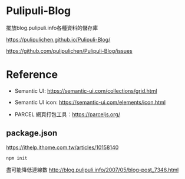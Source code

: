 # Pulipuli-Blog
擺放blog.pulipuli.info各種資料的儲存庫

https://pulipulichen.github.io/Pulipuli-Blog/

https://github.com/pulipulichen/Pulipuli-Blog/issues

# Reference
- Semantic UI: https://semantic-ui.com/collections/grid.html
- Semantic UI icon: https://semantic-ui.com/elements/icon.html

- PARCEL 網頁打包工具：https://parceljs.org/

## package.json
https://ithelp.ithome.com.tw/articles/10158140
````
npm init
````

盡可能降低連線數
http://blog.pulipuli.info/2007/05/blog-post_7346.html